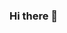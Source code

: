 ### Hi there 👋

<!--
**SplendidLemons/SplendidLemons** is a ✨ _special_ ✨ repository because its `README.md` (this file) appears on your GitHub profile.

Here are some ideas to get you started:

- 🔭 NEVER GONNA
- 🌱 GIVE YOU
- 👯 UP!
- 🤔 NEVER GONNA
- 💬 LET YOU DOWN
- 📫 NEVER GONNA
- 😄 TURN AROUND
- ⚡ AND DESERT YOU!
-->
